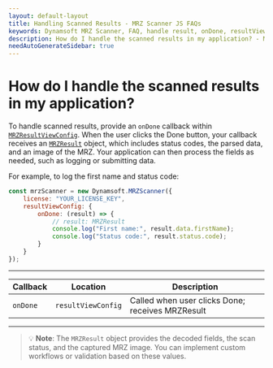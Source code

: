 ```yaml
---
layout: default-layout
title: Handling Scanned Results - MRZ Scanner JS FAQs
keywords: Dynamsoft MRZ Scanner, FAQ, handle result, onDone, resultViewConfig, MRZResult, callback
description: How do I handle the scanned results in my application? - MRZ Scanner JS FAQs.
needAutoGenerateSidebar: true
---
```


# How do I handle the scanned results in my application?

To handle scanned results, provide an `onDone` callback within [`MRZResultViewConfig`](https://www.dynamsoft.com/mrz-scanner/docs/web/api/mrz-scanner.html#mrzresultviewconfig). When the user clicks the Done button, your callback receives an [`MRZResult`](https://www.dynamsoft.com/mrz-scanner/docs/web/api/mrz-scanner.html#mrzresult) object, which includes status codes, the parsed data, and an image of the MRZ. Your application can then process the fields as needed, such as logging or submitting data.

For example, to log the first name and status code:

```js
const mrzScanner = new Dynamsoft.MRZScanner({
    license: "YOUR_LICENSE_KEY",
    resultViewConfig: {
        onDone: (result) => {
            // result: MRZResult
            console.log("First name:", result.data.firstName);
            console.log("Status code:", result.status.code);
        }
    }
});
````

---

| **Callback** | **Location**       | **Description**                                  |
| ------------ | ------------------ | ------------------------------------------------ |
| `onDone`     | `resultViewConfig` | Called when user clicks Done; receives MRZResult |

---

> 💡 **Note**:
> The `MRZResult` object provides the decoded fields, the scan status, and the captured MRZ image. You can implement custom workflows or validation based on these values.
